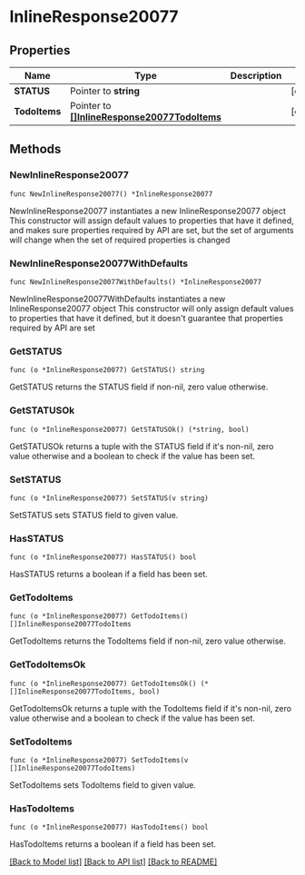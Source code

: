 # InlineResponse20077

## Properties

Name | Type | Description | Notes
------------ | ------------- | ------------- | -------------
**STATUS** | Pointer to **string** |  | [optional] 
**TodoItems** | Pointer to [**[]InlineResponse20077TodoItems**](InlineResponse20077TodoItems.md) |  | [optional] 

## Methods

### NewInlineResponse20077

`func NewInlineResponse20077() *InlineResponse20077`

NewInlineResponse20077 instantiates a new InlineResponse20077 object
This constructor will assign default values to properties that have it defined,
and makes sure properties required by API are set, but the set of arguments
will change when the set of required properties is changed

### NewInlineResponse20077WithDefaults

`func NewInlineResponse20077WithDefaults() *InlineResponse20077`

NewInlineResponse20077WithDefaults instantiates a new InlineResponse20077 object
This constructor will only assign default values to properties that have it defined,
but it doesn't guarantee that properties required by API are set

### GetSTATUS

`func (o *InlineResponse20077) GetSTATUS() string`

GetSTATUS returns the STATUS field if non-nil, zero value otherwise.

### GetSTATUSOk

`func (o *InlineResponse20077) GetSTATUSOk() (*string, bool)`

GetSTATUSOk returns a tuple with the STATUS field if it's non-nil, zero value otherwise
and a boolean to check if the value has been set.

### SetSTATUS

`func (o *InlineResponse20077) SetSTATUS(v string)`

SetSTATUS sets STATUS field to given value.

### HasSTATUS

`func (o *InlineResponse20077) HasSTATUS() bool`

HasSTATUS returns a boolean if a field has been set.

### GetTodoItems

`func (o *InlineResponse20077) GetTodoItems() []InlineResponse20077TodoItems`

GetTodoItems returns the TodoItems field if non-nil, zero value otherwise.

### GetTodoItemsOk

`func (o *InlineResponse20077) GetTodoItemsOk() (*[]InlineResponse20077TodoItems, bool)`

GetTodoItemsOk returns a tuple with the TodoItems field if it's non-nil, zero value otherwise
and a boolean to check if the value has been set.

### SetTodoItems

`func (o *InlineResponse20077) SetTodoItems(v []InlineResponse20077TodoItems)`

SetTodoItems sets TodoItems field to given value.

### HasTodoItems

`func (o *InlineResponse20077) HasTodoItems() bool`

HasTodoItems returns a boolean if a field has been set.


[[Back to Model list]](../README.md#documentation-for-models) [[Back to API list]](../README.md#documentation-for-api-endpoints) [[Back to README]](../README.md)


